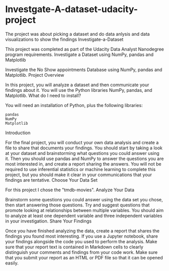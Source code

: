 # Investgate-A-dataset-udacity-project
The project was about picking a dataset and do data anlysis and data visualizations to show the findings
Investigate-a-Dataset

This project was completed as part of the Udacity Data Analyst Nanodegree program requirements.
Investigate a Dataset using NumPy, pandas and Matplotlib

Investigate the No Show appointments Database using NumPy, pandas and Matplotlib.
Project Overview

In this project, you will analyze a dataset and then communicate your findings about it. You will use the Python libraries NumPy, pandas, and Matplotlib.
What do I need to install?

You will need an installation of Python, plus the following libraries:

    pandas
    NumPy
    Matplotlib
    

Introduction

For the final project, you will conduct your own data analysis and create a file to share that documents your findings. You should start by taking a look at your dataset and brainstorming what questions you could answer using it. Then you should use pandas and NumPy to answer the questions you are most interested in, and create a report sharing the answers. You will not be required to use inferential statistics or machine learning to complete this project, but you should make it clear in your communications that your findings are tentative.
Choose Your Data Set

For this project I chose the "tmdb-movies".
Analyze Your Data

Brainstorm some questions you could answer using the data set you chose, then start answering those questions. Try and suggest questions that promote looking at relationships between multiple variables. You should aim to analyze at least one dependent variable and three independent variables in your investigation.
Share Your Findings

Once you have finished analyzing the data, create a report that shares the findings you found most interesting. If you use a Jupyter notebook, share your findings alongside the code you used to perform the analysis. Make sure that your report text is contained in Markdown cells to clearly distinguish your comments and findings from your code work. Make sure that you submit your report as an HTML or PDF file so that it can be opened easily.
